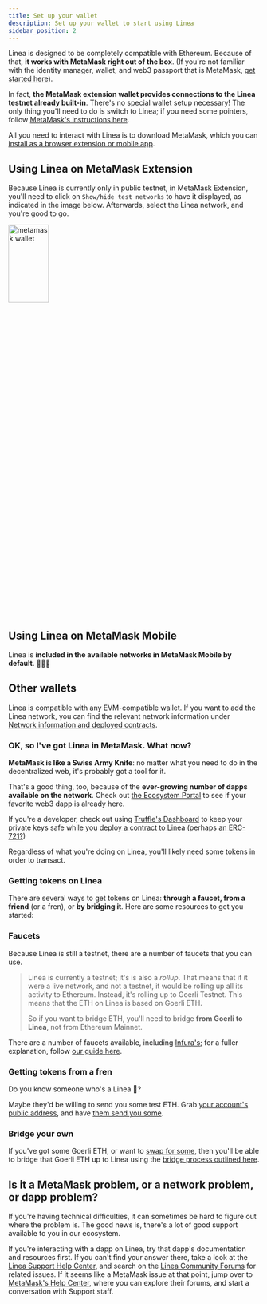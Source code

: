 ```yaml
---
title: Set up your wallet
description: Set up your wallet to start using Linea
sidebar_position: 2
---
```


Linea is designed to be completely compatible with Ethereum. Because of that, **it works with MetaMask right out of the box**. (If you're not familiar with the identity manager, wallet, and web3 passport that is MetaMask, [get started here](https://support.metamask.io/hc/en-us/articles/360015489531)).

In fact, **the MetaMask extension wallet provides connections to the Linea testnet already built-in**. There's no special wallet setup necessary! The only thing you'll need to do is switch to Linea; if you need some pointers, follow [MetaMask's instructions here](https://support.metamask.io/hc/en-us/articles/16367251716251).

All you need to interact with Linea is to download MetaMask, which you can [install as a browser extension or mobile app](https://metamask.io/download/).

## Using Linea on MetaMask Extension

Because Linea is currently only in public testnet, in MetaMask Extension, you'll need to click on `Show/hide test networks` to have it displayed, as indicated in the image below. Afterwards, select the Linea network, and you're good to go.

<div class="text--center">
<img src="/img/metamaskwallet.png" alt="metamask wallet" width="40%" height="20%"/>
</div>

## Using Linea on MetaMask Mobile

Linea is **included in the available networks in MetaMask Mobile by default**. 💖🦊🚀

## Other wallets

Linea is compatible with any EVM-compatible wallet. If you want to add the Linea network, you can find the relevant network information under [Network information and deployed contracts](../developers/useful-info.md#network-information).

### OK, so I've got Linea in MetaMask. What now?

**MetaMask is like a Swiss Army Knife**: no matter what you need to do in the decentralized web, it's probably got a tool for it.

That's a good thing, too, because of the **ever-growing number of dapps available on the network**. Check out [the Ecosystem Portal](https://goerli.linea.build/explore) to see if your favorite web3 dapp is already here.

If you're a developer, check out using [Truffle's Dashboard](https://trufflesuite.com/blog/introducing-truffle-dashboard/) to keep your private keys safe while you [deploy a contract to Linea](https://docs.linea.build/developers/quickstart/deploy-smart-contract/truffle) (perhaps [an ERC-721?](https://levelup.gitconnected.com/deploy-an-erc-721-contract-on-linea-using-infura-and-truffle-27e5c15c401f))

Regardless of what you're doing on Linea, you'll likely need some tokens in order to transact.

### Getting tokens on Linea

There are several ways to get tokens on Linea: **through a faucet, from a friend** (or a fren), or **by bridging it**. Here are some resources to get you started:

### Faucets

Because Linea is still a testnet, there are a number of faucets that you can use.

> Linea is currently a testnet; it's is also a _rollup_. That means that if it were a live network, and not a testnet, it would be rolling up all its activity to Ethereum. Instead, it's rolling up to Goerli Testnet. This means that the ETH on Linea is based on Goerli ETH.
>
> So if you want to bridge ETH, you'll need to bridge **from Goerli to Linea**, not from Ethereum Mainnet.

There are a number of faucets available, including [Infura's](https://www.infura.io/faucet/linea); for a fuller explanation, follow [our guide here](fund.md).

### Getting tokens from a fren

Do you know someone who's a Linea 🐳?

Maybe they'd be willing to send you some test ETH. Grab [your account's public address](https://support.metamask.io/hc/en-us/articles/360015289512), and have [them send you some](transfer-funds.md).

### Bridge your own

If you've got some Goerli ETH, or want to [swap for some](https://support.metamask.io/hc/en-us/articles/4415426473499-Third-party-swaps-platforms), then you'll be able to bridge that Goerli ETH up to Linea using the [bridge process outlined here](bridge-funds.md).

## Is it a MetaMask problem, or a network problem, or dapp problem?

If you're having technical difficulties, it can sometimes be hard to figure out where the problem is. The good news is, there's a lot of good support available to you in our ecosystem.

If you're interacting with a dapp on Linea, try that dapp's documentation and resources first. If you can't find your answer there, take a look at the [Linea Support Help Center](https://support.linea.build), and search on the [Linea Community Forums](https://community.linea.build) for related issues. If it seems like a MetaMask issue at that point, jump over to [MetaMask's Help Center](https://support.metamask.io), where you can explore their forums, and start a conversation with Support staff.
